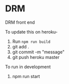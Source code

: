 # DRM
DRM front end


To update this on heroku-

1. Run `npm run build`
2. git add .
3. git commit -m "message"
4. git push heroku master

To run in development
1. npm run start